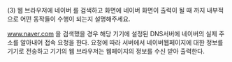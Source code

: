 (3) 웹 브라우저에 네이버 를 검색하고 화면에 네이버 화면이 출력이 될 때 까지 내부적으로 어떤 동작들이 수행이 되는지 설명해주세요.

www.naver.com 을 검색했을 경우 해당 기기에 설정된 DNS서버에 네이버의 실제 주소를 알아내어 접속 요청을 한다.
요청에 따라 서버에서 네이버웹페이지에 대한 정보를 기기로 전송하고 기기의 웹 브라우저는 웹페이지의 정보를 수신 받아 출력한다.
